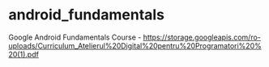 # android_fundamentals
Google Android Fundamentals Course - https://storage.googleapis.com/ro-uploads/Curriculum_Atelierul%20Digital%20pentru%20Programatori%20%20(1).pdf
